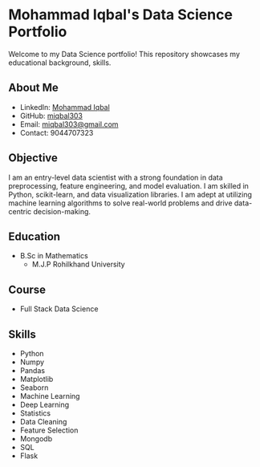 # Mohammad Iqbal's Data Science Portfolio

Welcome to my Data Science portfolio! This repository showcases my educational background, skills.

## About Me
- LinkedIn: [Mohammad Iqbal](https://www.linkedin.com/in/mohammad-iqbal-1b347485/)
- GitHub: [miqbal303](https://github.com/miqbal303)
- Email: miqbal303@gmail.com
- Contact: 9044707323

## Objective
I am an entry-level data scientist with a strong foundation in data preprocessing, feature engineering, and model evaluation. I am skilled in Python, scikit-learn, and data visualization libraries. I am adept at utilizing machine learning algorithms to solve real-world problems and drive data-centric decision-making.

## Education
- B.Sc in Mathematics
  - M.J.P Rohilkhand University

## Course
- Full Stack Data Science

## Skills
- Python
- Numpy
- Pandas
- Matplotlib
- Seaborn
- Machine Learning
- Deep Learning
- Statistics
- Data Cleaning
- Feature Selection
- Mongodb
- SQL
- Flask
